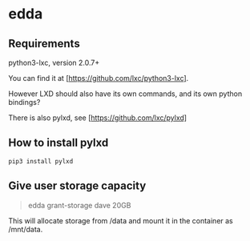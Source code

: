 # edda

## Requirements

python3-lxc, version 2.0.7+

You can find it at [https://github.com/lxc/python3-lxc].

However LXD should also have its own commands, and its own python bindings?

There is also pylxd, see [https://github.com/lxc/pylxd]

## How to install pylxd

    pip3 install pylxd

## Give user storage capacity

> edda grant-storage dave 20GB

This will allocate storage from /data and mount it in the container as
/mnt/data.
